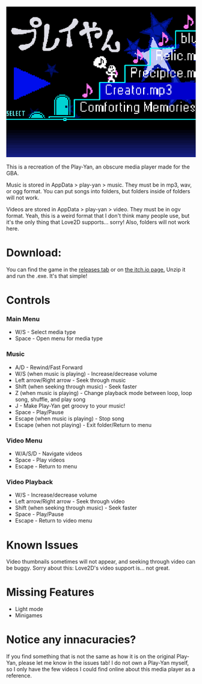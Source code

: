 ![Image](promotional/cover.png)

This is a recreation of the Play-Yan, an obscure media player made for the GBA.

Music is stored in AppData > play-yan > music. They must be in mp3, wav, or ogg format. You can put songs into folders, but folders inside of folders will not work.

Videos are stored in AppData > play-yan > video. They must be in ogv format. Yeah, this is a weird format that I don't think many people use, but it's the only thing that Love2D supports... sorry! Also, folders will not work here.

# Download:

You can find the game in the [releases tab](https://github.com/Nibbl-z/play-yan/releases/tag/v2.0.0) or on [the itch.io page.](https://nibbl-z.itch.io/play-yan) Unzip it and run the .exe. It's that simple!

# Controls

### Main Menu
- W/S - Select media type
- Space - Open menu for media type

### Music
- A/D - Rewind/Fast Forward
- W/S (when music is playing) - Increase/decrease volume
- Left arrow/Right arrow - Seek through music
- Shift (when seeking through music) - Seek faster
- Z (when music is playing) - Change playback mode between loop, loop song, shuffle, and play song
- J - Make Play-Yan get groovy to your music!
- Space - Play/Pause
- Escape (when music is playing) - Stop song
- Escape (when not playing) - Exit folder/Return to menu

### Video Menu
- W/A/S/D - Navigate videos
- Space - Play videos
- Escape - Return to menu

### Video Playback
- W/S - Increase/decrease volume
- Left arrow/Right arrow - Seek through video
- Shift (when seeking through music) - Seek faster
- Space - Play/Pause
- Escape - Return to video menu

# Known Issues
Video thumbnails sometimes will not appear, and seeking through video can be buggy. Sorry about this: Love2D's video support is... not great.

# Missing Features
- Light mode
- Minigames

# Notice any innacuracies?
If you find something that is not the same as how it is on the original Play-Yan, please let me know in the issues tab! I do not own a Play-Yan myself, so I only have the few videos I could find online about this media player as a reference.
